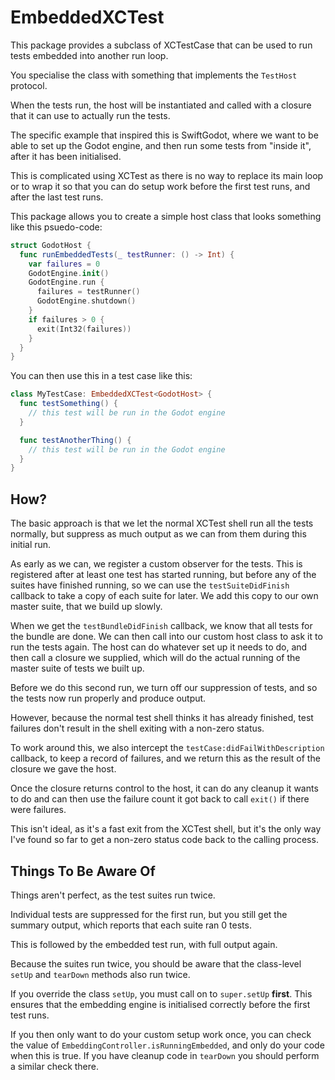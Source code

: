 # EmbeddedXCTest

This package provides a subclass of XCTestCase that can be used to run tests embedded into another run loop.

You specialise the class with something that implements the `TestHost` protocol.

When the tests run, the host will be instantiated and called with a closure
that it can use to actually run the tests.

The specific example that inspired this is SwiftGodot, where we want to be able to set up the Godot engine,
and then run some tests from "inside it", after it has been initialised.

This is complicated using XCTest as there is no way to replace its main loop or to wrap it so that you can
do setup work before the first test runs, and after the last test runs.

This package allows you to create a simple host class that looks something like this psuedo-code:

```swift
struct GodotHost {
  func runEmbeddedTests(_ testRunner: () -> Int) {
    var failures = 0
    GodotEngine.init()
    GodotEngine.run {
      failures = testRunner()
      GodotEngine.shutdown()
    }
    if failures > 0 {
      exit(Int32(failures))
    }
  }
}
```

You can then use this in a test case like this:

```swift
class MyTestCase: EmbeddedXCTest<GodotHost> {
  func testSomething() {
    // this test will be run in the Godot engine
  }

  func testAnotherThing() {
    // this test will be run in the Godot engine
  }
}
```

## How?

The basic approach is that we let the normal XCTest shell run all the tests normally, 
but suppress as much output as we can from them during this initial run.

As early as we can, we register a custom observer for the tests. This is registered 
after at least one test has started running, but before any of the suites have 
finished  running, so we can use the `testSuiteDidFinish` callback to take a copy
of each suite for later. We add this copy to our own master suite, that we build
up slowly.

When we get the `testBundleDidFinish` callback, we know that all tests for the bundle
are done. We can then call into our custom host class to ask it to run the tests again. 
The host can do whatever set up it needs to do, and then call a closure we supplied, 
which will do the actual running of the master suite of tests we built up.

Before we do this second run, we turn off our suppression of tests, and so the
tests now run properly and produce output.

However, because the normal test shell thinks it has already finished, test failures
don't result in the shell exiting with a non-zero status. 

To work around this, we also intercept the `testCase:didFailWithDescription` callback,
to keep a record of failures, and we return this as the result of the closure
we gave the host.

Once the closure returns control to the host, it can do any cleanup it wants to do
and can then use the failure count it got back to call `exit()` if there were failures.

This isn't ideal, as it's a fast exit from the XCTest shell, but it's the only way
I've found so far to get a non-zero status code back to the calling process.

## Things To Be Aware Of

Things aren't perfect, as the test suites run twice. 

Individual tests are suppressed for the first run, but you still get the summary
output, which reports that each suite ran 0 tests.

This is followed by the embedded test run, with full output again.

Because the suites run twice, you should be aware that the class-level `setUp`
and `tearDown` methods also run twice. 

If you override the class `setUp`, you must call on to `super.setUp` **first**.
This ensures that the embedding engine is initialised correctly before the first
test runs.

If you then only want to do your custom setup work once, you can check the value
of `EmbeddingController.isRunningEmbedded`, and only do your code when this is
true. If you have cleanup code in `tearDown` you should perform a similar check
there.
